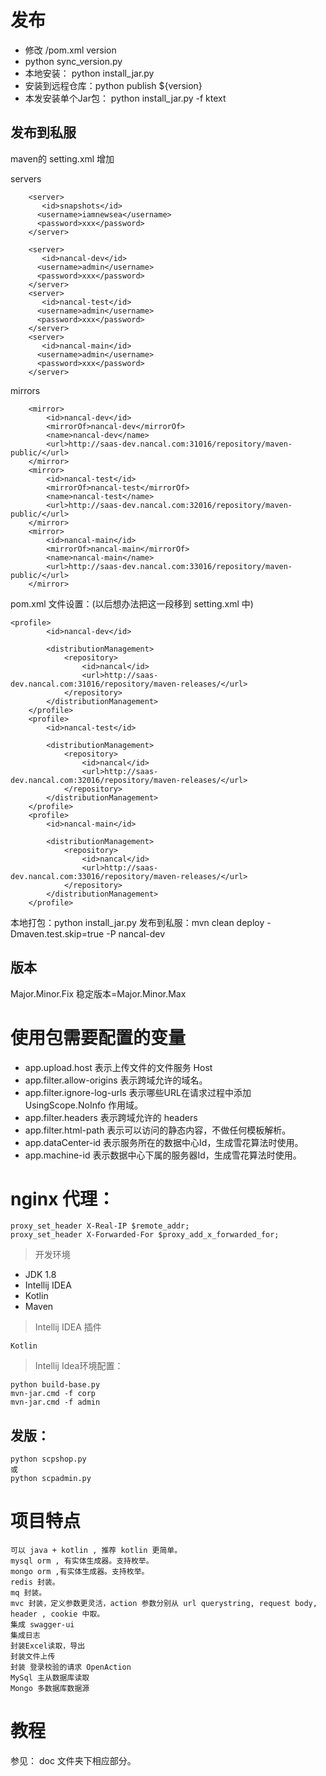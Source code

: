 
# 发布

- 修改 /pom.xml version
- python sync_version.py
- 本地安装： python install_jar.py  
- 安装到远程仓库：python publish ${version}
- 本发安装单个Jar包： python install_jar.py -f ktext


## 发布到私服
maven的 setting.xml 增加

servers
```
    <server>
       <id>snapshots</id>
      <username>iamnewsea</username>
      <password>xxx</password>
    </server>
	
	<server>
       <id>nancal-dev</id>
      <username>admin</username>
      <password>xxx</password>
    </server>
	<server>
       <id>nancal-test</id>
      <username>admin</username>
      <password>xxx</password>
    </server>
	<server>
       <id>nancal-main</id>
      <username>admin</username>
      <password>xxx</password>
    </server>
```

mirrors
```
	<mirror>
        <id>nancal-dev</id>
		<mirrorOf>nancal-dev</mirrorOf>
        <name>nancal-dev</name>
        <url>http://saas-dev.nancal.com:31016/repository/maven-public/</url>
    </mirror>
	<mirror>
        <id>nancal-test</id>
		<mirrorOf>nancal-test</mirrorOf>
        <name>nancal-test</name>
        <url>http://saas-dev.nancal.com:32016/repository/maven-public/</url>
    </mirror>
	<mirror>
        <id>nancal-main</id>
		<mirrorOf>nancal-main</mirrorOf>
        <name>nancal-main</name>
        <url>http://saas-dev.nancal.com:33016/repository/maven-public/</url>
    </mirror>
```


pom.xml 文件设置：(以后想办法把这一段移到 setting.xml 中)
```
<profile>
		<id>nancal-dev</id>

		<distributionManagement>
			<repository>
				<id>nancal</id>
				<url>http://saas-dev.nancal.com:31016/repository/maven-releases/</url>
			</repository>
		</distributionManagement>
	</profile>
	<profile>
		<id>nancal-test</id>

		<distributionManagement>
			<repository>
				<id>nancal</id>
				<url>http://saas-dev.nancal.com:32016/repository/maven-releases/</url>
			</repository>
		</distributionManagement>
	</profile>
	<profile>
		<id>nancal-main</id>

		<distributionManagement>
			<repository>
				<id>nancal</id>
				<url>http://saas-dev.nancal.com:33016/repository/maven-releases/</url>
			</repository>
		</distributionManagement>
	</profile>
```

本地打包：python install_jar.py
发布到私服：mvn clean deploy -Dmaven.test.skip=true -P nancal-dev

## 版本

Major.Minor.Fix
稳定版本=Major.Minor.Max


# 使用包需要配置的变量

- app.upload.host 表示上传文件的文件服务 Host
- app.filter.allow-origins 表示跨域允许的域名。
- app.filter.ignore-log-urls 表示哪些URL在请求过程中添加 UsingScope.NoInfo 作用域。
- app.filter.headers 表示跨域允许的 headers
- app.filter.html-path 表示可以访问的静态内容，不做任何模板解析。
- app.dataCenter-id 表示服务所在的数据中心Id，生成雪花算法时使用。
- app.machine-id 表示数据中心下属的服务器Id，生成雪花算法时使用。

# nginx 代理：

```
proxy_set_header X-Real-IP $remote_addr;
proxy_set_header X-Forwarded-For $proxy_add_x_forwarded_for;
```



>开发环境

- JDK 1.8
- Intellij IDEA
- Kotlin
- Maven

>Intellij IDEA 插件
    
    Kotlin
    
>Intellij Idea环境配置：
    
    python build-base.py
    mvn-jar.cmd -f corp
    mvn-jar.cmd -f admin
 
## 发版：
    
    python scpshop.py
    或
    python scpadmin.py
 
# 项目特点

    可以 java + kotlin , 推荐 kotlin 更简单。
    mysql orm , 有实体生成器。支持枚举。
    mongo orm ,有实体生成器。支持枚举。
    redis 封装。
    mq 封装。
    mvc 封装，定义参数更灵活，action 参数分别从 url querystring, request body, header , cookie 中取。
    集成 swagger-ui
    集成日志
    封装Excel读取，导出
    封装文件上传
    封装 登录校验的请求 OpenAction
    MySql 主从数据库读取
    Mongo 多数据库数据源
    
# 教程

参见： doc 文件夹下相应部分。



